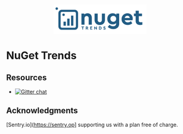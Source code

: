 <p align="center">
  <a href="https://nugettrends.com" target="_blank" align="center">
    <img src=".github/nuget-trends-full-logo.png" width="250">
  </a>
  <br />
</p>

# NuGet Trends


## Resources
* [![Gitter chat](https://img.shields.io/gitter/room/NuGetTrends/Lobby.svg)](https://gitter.im/NuGetTrends/Lobby)

## Acknowledgments

[Sentry.io](https://sentry.op] supporting us with a plan free of charge.
